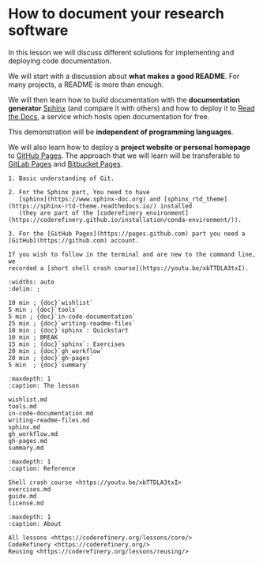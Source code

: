 # How to document your research software

In this lesson we will discuss different solutions for implementing and
deploying code documentation.

We will start with a discussion about **what makes a good README**. For many
projects, a README is more than enough.

We will then learn how to build documentation with the
**documentation generator** [Sphinx](https://www.sphinx-doc.org) (and compare it
with others) and how to
deploy it to [Read the Docs](https://readthedocs.org), a service which hosts
open documentation for free.

This demonstration will be **independent of programming languages**.

We will also learn how
to deploy a **project website or personal homepage** to [GitHub Pages](https://pages.github.com).
The approach that we will learn will be transferable to
[GitLab Pages](https://about.gitlab.com/features/pages/) and
[Bitbucket Pages](https://pages.bitbucket.io).

```{prereq}
1. Basic understanding of Git.

2. For the Sphinx part, You need to have
   [sphinx](https://www.sphinx-doc.org) and [sphinx_rtd_theme](https://sphinx-rtd-theme.readthedocs.io/) installed
   (they are part of the [coderefinery environment](https://coderefinery.github.io/installation/conda-environment/)).

3. For the [GitHub Pages](https://pages.github.com) part you need a [GitHub](https://github.com) account.

If you wish to follow in the terminal and are new to the command line, we
recorded a [short shell crash course](https://youtu.be/xbTTDLA3txI).
```

```{csv-table}
:widths: auto
:delim: ;

10 min ; {doc}`wishlist`
5 min ; {doc}`tools`
5 min ; {doc}`in-code-documentation`
25 min ; {doc}`writing-readme-files`
10 min ; {doc}`sphinx`: Quickstart
10 min ; BREAK 
15 min ; {doc}`sphinx`: Exercises 
20 min ; {doc}`gh_workflow`
20 min ; {doc}`gh-pages`
5 min  ; {doc}`summary`
```

```{toctree}
:maxdepth: 1
:caption: The lesson

wishlist.md
tools.md
in-code-documentation.md
writing-readme-files.md
sphinx.md
gh_workflow.md
gh-pages.md
summary.md
```

```{toctree}
:maxdepth: 1
:caption: Reference

Shell crash course <https://youtu.be/xbTTDLA3txI>
exercises.md
guide.md
license.md
```

```{toctree}
:maxdepth: 1
:caption: About

All lessons <https://coderefinery.org/lessons/core/>
CodeRefinery <https://coderefinery.org/>
Reusing <https://coderefinery.org/lessons/reusing/>
```
